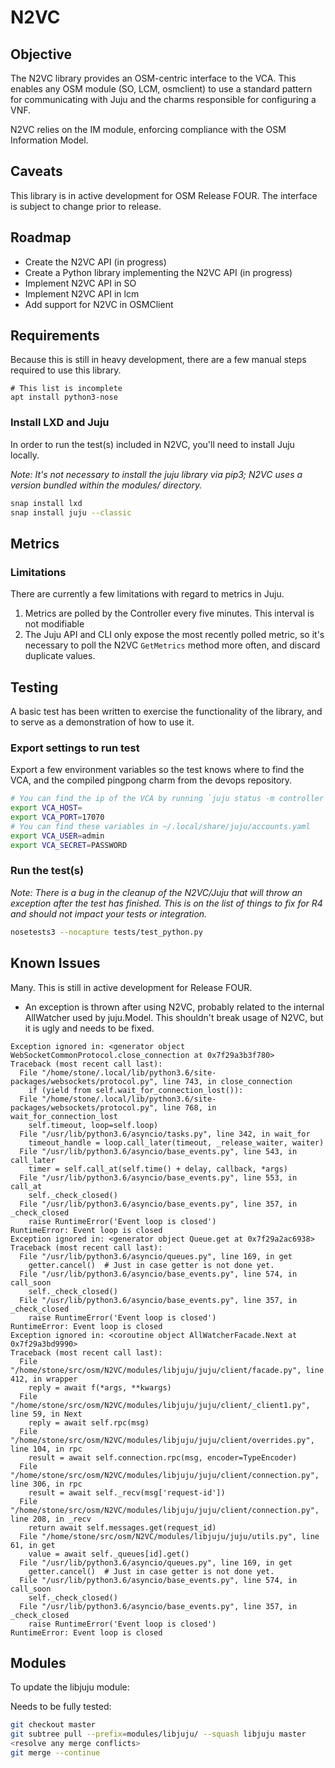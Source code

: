 # N2VC

## Objective

The N2VC library provides an OSM-centric interface to the VCA. This enables any OSM module (SO, LCM, osmclient) to use a standard pattern for communicating with Juju and the charms responsible for configuring a VNF.

N2VC relies on the IM module, enforcing compliance with the OSM Information Model.

## Caveats

This library is in active development for OSM Release FOUR. The interface is subject to change prior to release.

## Roadmap
- Create the N2VC API (in progress)
- Create a Python library implementing the N2VC API (in progress)
- Implement N2VC API in SO
- Implement N2VC API in lcm
- Add support for N2VC in OSMClient

## Requirements

Because this is still in heavy development, there are a few manual steps required to use this library.


```
# This list is incomplete
apt install python3-nose
```

### Install LXD and Juju

In order to run the test(s) included in N2VC, you'll need to install Juju locally.

*Note: It's not necessary to install the juju library via pip3; N2VC uses a version bundled within the modules/ directory.*

```bash
snap install lxd
snap install juju --classic
```

## Metrics

### Limitations

There are currently a few limitations with regard to metrics in Juju.
1. Metrics are polled by the Controller every five minutes. This interval is not modifiable
2. The Juju API and CLI only expose the most recently polled metric, so it's necessary to poll the N2VC `GetMetrics` method more often, and discard duplicate values.


## Testing
A basic test has been written to exercise the functionality of the library, and to serve as a demonstration of how to use it.

### Export settings to run test

Export a few environment variables so the test knows where to find the VCA, and the compiled pingpong charm from the devops repository.

```bash
# You can find the ip of the VCA by running `juju status -m controller` and looking for the DNS for Machine 0
export VCA_HOST=
export VCA_PORT=17070
# You can find these variables in ~/.local/share/juju/accounts.yaml
export VCA_USER=admin
export VCA_SECRET=PASSWORD
```

### Run the test(s)

*Note: There is a bug in the cleanup of the N2VC/Juju that will throw an exception after the test has finished. This is on the list of things to fix for R4 and should not impact your tests or integration.*

```bash
nosetests3 --nocapture tests/test_python.py
```

## Known Issues

Many. This is still in active development for Release FOUR.

- An exception is thrown after using N2VC, probably related to the internal AllWatcher used by juju.Model. This shouldn't break usage of N2VC, but it is ugly and needs to be fixed.

```
Exception ignored in: <generator object WebSocketCommonProtocol.close_connection at 0x7f29a3b3f780>                                     
Traceback (most recent call last):                                  
  File "/home/stone/.local/lib/python3.6/site-packages/websockets/protocol.py", line 743, in close_connection                           
    if (yield from self.wait_for_connection_lost()):                
  File "/home/stone/.local/lib/python3.6/site-packages/websockets/protocol.py", line 768, in wait_for_connection_lost                   
    self.timeout, loop=self.loop)
  File "/usr/lib/python3.6/asyncio/tasks.py", line 342, in wait_for
    timeout_handle = loop.call_later(timeout, _release_waiter, waiter)                                                                  
  File "/usr/lib/python3.6/asyncio/base_events.py", line 543, in call_later                                                             
    timer = self.call_at(self.time() + delay, callback, *args)      
  File "/usr/lib/python3.6/asyncio/base_events.py", line 553, in call_at                                                                
    self._check_closed()          
  File "/usr/lib/python3.6/asyncio/base_events.py", line 357, in _check_closed                                                          
    raise RuntimeError('Event loop is closed')                      
RuntimeError: Event loop is closed                                  
Exception ignored in: <generator object Queue.get at 0x7f29a2ac6938>                                                                    
Traceback (most recent call last):                                  
  File "/usr/lib/python3.6/asyncio/queues.py", line 169, in get     
    getter.cancel()  # Just in case getter is not done yet.         
  File "/usr/lib/python3.6/asyncio/base_events.py", line 574, in call_soon                                                              
    self._check_closed()          
  File "/usr/lib/python3.6/asyncio/base_events.py", line 357, in _check_closed                                                          
    raise RuntimeError('Event loop is closed')                      
RuntimeError: Event loop is closed                                  
Exception ignored in: <coroutine object AllWatcherFacade.Next at 0x7f29a3bd9990>                                                        
Traceback (most recent call last):                                  
  File "/home/stone/src/osm/N2VC/modules/libjuju/juju/client/facade.py", line 412, in wrapper                                           
    reply = await f(*args, **kwargs)                                
  File "/home/stone/src/osm/N2VC/modules/libjuju/juju/client/_client1.py", line 59, in Next                                             
    reply = await self.rpc(msg)   
  File "/home/stone/src/osm/N2VC/modules/libjuju/juju/client/overrides.py", line 104, in rpc                                            
    result = await self.connection.rpc(msg, encoder=TypeEncoder)    
  File "/home/stone/src/osm/N2VC/modules/libjuju/juju/client/connection.py", line 306, in rpc                                           
    result = await self._recv(msg['request-id'])                    
  File "/home/stone/src/osm/N2VC/modules/libjuju/juju/client/connection.py", line 208, in _recv                                         
    return await self.messages.get(request_id)                      
  File "/home/stone/src/osm/N2VC/modules/libjuju/juju/utils.py", line 61, in get                                                        
    value = await self._queues[id].get()                            
  File "/usr/lib/python3.6/asyncio/queues.py", line 169, in get     
    getter.cancel()  # Just in case getter is not done yet.         
  File "/usr/lib/python3.6/asyncio/base_events.py", line 574, in call_soon                                                              
    self._check_closed()          
  File "/usr/lib/python3.6/asyncio/base_events.py", line 357, in _check_closed                                                          
    raise RuntimeError('Event loop is closed')                      
RuntimeError: Event loop is closed
```

## Modules

To update the libjuju module:

Needs to be fully tested:
```bash
git checkout master
git subtree pull --prefix=modules/libjuju/ --squash libjuju master
<resolve any merge conflicts>
git merge --continue
```
